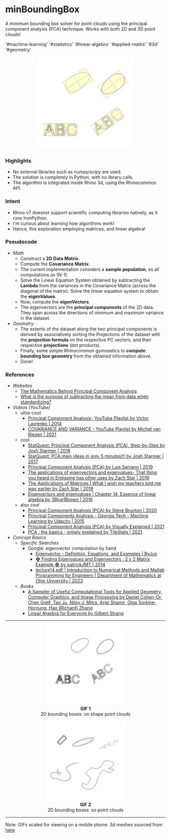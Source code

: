 # minBoundingBox
A minimum bounding box solver for point clouds using the principal component analysis (PCA) technique. Works with both 2D and 3D point clouds!

'#machine-learning' '#statistics' '#linear-algebra' '#applied-maths' '#3d' '#geometry'

<p align="center" width="100%">
<kbd><kbd>
<img src="https://github.com/gasingh/minBoundingBox/blob/main/eigenValues%26EigenVectors_03c_2x2implementation_ptInput2g__img2_solved_fileShot-02_trim.JPG" width="300" />
</kbd></kbd>
</p>

### Highlights
  - No external libraries such as numpy/scipy are used.
  - The solution is completely in Python, with no library calls.
  - The algorithm is integrated inside Rhino 3d, using the Rhinocommon API. 

### Intent
  - Rhino v7 doesnot support scientific computing libraries natively, as it runs IronPython.
  - I'm curious about learning how algorithms work!
  - Hence, this exploration employing matrices, and linear algebra!

### Pseudocode
  - _Math_
    - Construct a **2D Data Matrix**.
    - Compute the **Covariance Matrix**.
    - The current implementation considers a **sample population**, so all computations as (N-1).
    - Solve the Linear Equation System obtained by subtracting the **Lambda** from the variances in the Covariance Matrix (across the diagonal of the matrix). Solve the linear equation system to obtain the **eigenValues**.
    - Now, compute the **eigenVectors**.
    - The eigenvectors are the **principal components** of the 2D data. They span across the directions of minimum and maximum variance in the dataset.
  - _Geometry_
    - The extents of the dataset along the two principal components is derived by associatively sorting the Projections of the dataset with the **projection formula** on the respective PC vectors, and their respective **projections** (dot products).
    - Finally, some simple Rhinocommon gymnastics to **compute bounding box geometry** from the obtained information above.
    - Done!

### References
  - _Websites_
    - [The Mathematics Behind Principal Component Analysis](https://towardsdatascience.com/the-mathematics-behind-principal-component-analysis-fff2d7f4b643)
    - [What is the purpose of subtracting the mean from data when standardizing?](https://math.stackexchange.com/questions/317114/what-is-the-purpose-of-subtracting-the-mean-from-data-when-standardizing)
  - _Videos (YouTube)_
    - ultra-cool
      - [Principal Component Analysis- YouTube Playlist by Victor Lavrenko | 2014 ](https://www.youtube.com/playlist?list=PLBv09BD7ez_5_yapAg86Od6JeeypkS4YM)
      - [COVARIANCE AND VARIANCE - YouTube Playlist by Michel van Biezen | 2021](https://www.youtube.com/playlist?list=PLX2gX-ftPVXWHdoWSeshfEbRarb_LiX-e)
    - cool
      - [StatQuest: Principal Component Analysis (PCA), Step-by-Step by Josh Starmer | 2018 ](https://www.youtube.com/watch?v=FgakZw6K1QQ&vl=en)
      - [StatQuest: PCA main ideas in only 5 minutes!!! by Josh Starmer | 2017 ](https://www.youtube.com/watch?v=HMOI_lkzW08)
      - [Principal Component Analysis (PCA) by Luis Serrano | 2019 ](https://www.youtube.com/watch?v=g-Hb26agBFg&t=193s)
      - [The applications of eigenvectors and eigenvalues- That thing you heard in Endgame has other uses by Zach Star | 2019 ](https://www.youtube.com/watch?v=i8FukKfMKCI&t=323s)
      - [The Applications of Matrices | What I wish my teachers told me way earlier by Zach Star | 2019 ](https://www.youtube.com/watch?v=rowWM-MijXU&t=647s)
      - [Eigenvectors and eigenvalues | Chapter 14, Essence of linear algebra by 3Blue1Brown | 2016 ](https://www.youtube.com/watch?v=PFDu9oVAE-g)
    - also cool
      - [Principal Component Analysis (PCA) by Steve Brunton | 2020 ](https://www.youtube.com/watch?v=fkf4IBRSeEc)
      - [Principal Components Analysis - Georgia Tech - Machine Learning by Udacity | 2015 ](https://www.youtube.com/watch?v=kw9R0nD69OU)
      - [Principal Component Analysis (PCA) by Visually Explained | 2021 ](https://www.youtube.com/watch?v=FD4DeN81ODY)
      - [PCA : the basics - simply explained by TileStats | 2021 ](https://www.youtube.com/watch?v=dz8imS1vwIM)
- _Concept Basics_
  - _Specific Searches_
    - Google: eigenvector computation by hand
      -  [Eigenvector - Definition, Equations, and Examples | ByJus](https://byjus.com/maths/eigenvector/#:~:text=Find%20the%20eigenvalues%20of%20the,is%20associated%20with%20the%20eigenvalue.)
      - [❖ Finding Eigenvalues and Eigenvectors : 2 x 2 Matrix Example ❖ by patrickJMT | 2014 ](https://www.youtube.com/watch?v=IdsV0RaC9jM)
      - [lecture14.pdf | Introduction to Numerical Methods and Matlab Programming for Engineers | Department of Mathematics at Ohio University | 2023 ](http://www.ohiouniversityfaculty.com/youngt/IntNumMeth/lecture14.pdf)  
  - _Books_
    - [A Sampler of Useful Computational Tools for Applied Geometry, Computer Graphics, and Image Processing by Daniel Cohen-Or, Chen Greif, Tao Ju, Niloy J. Mitra, Ariel Shamir, Olga Sorkine-Hornung, Hao (Richard) Zhang](https://www.taylorfrancis.com/books/mono/10.1201/b18472/sampler-useful-computational-tools-applied-geometry-computer-graphics-image-processing-tao-ju-niloy-mitra-daniel-cohen-chen-greif-olga-sorkine)
    - [Linear Algebra for Everyone by Gilbert Strang](https://math.mit.edu/~gs/everyone/)
___

<!--- <img src="https://github.com/gasingh/minBoundingBox/blob/main/240426_minimumBoundingBox_simpleCapture.gif" style="border: #000000 6px outset; width="500";display: block; margin-left: auto; margin-right: auto;" title="BoundingBox2d-01" /> --->

<p align="center" width="100%">
<kbd><kbd>
<img src="https://github.com/gasingh/minBoundingBox/blob/main/240426_minimumBoundingBox_simpleCapture2.gif" width="250" />
</kbd></kbd> </br>
<b>GIF 1</b> </br> 2D bounding boxes: on shape point clouds
</p>


<p align="center" width="100%">
<kbd><kbd>
<img src="https://github.com/gasingh/minBoundingBox/blob/main/240426_minimumBoundingBox_simpleCapture3.gif"  width="250" />
</kbd></kbd> </br>
<b>GIF 2</b> </br> 2D bounding boxes: on point clouds
</p>

___
Note: GIFs scaled for viewing on a mobile phone.
3d meshes sourced from [here](https://github.com/nmwsharp/DDGSpring2016/tree/master/meshes)

